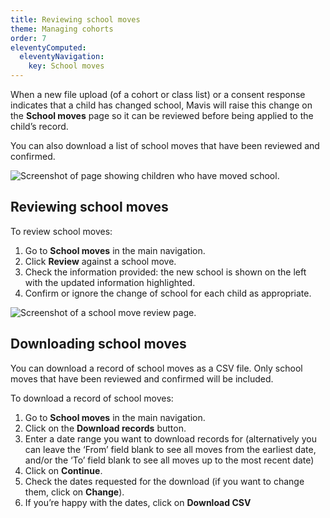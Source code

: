 ```yaml
---
title: Reviewing school moves
theme: Managing cohorts
order: 7
eleventyComputed:
  eleventyNavigation:
    key: School moves
---
```


When a new file upload (of a cohort or class list) or a consent response indicates that a child has changed school, Mavis will raise this change on the **School moves** page so it can be reviewed before being applied to the child’s record.

You can also download a list of school moves that have been reviewed and confirmed.

![Screenshot of page showing children who have moved school.](/assets/images/school-move-list.png 'Mavis shows a list of all the children who have moved school.')

## Reviewing school moves

To review school moves:

1. Go to **School moves** in the main navigation.
2. Click **Review** against a school move.
3. Check the information provided: the new school is shown on the left with the updated information highlighted.
4. Confirm or ignore the change of school for each child as appropriate.

![Screenshot of a school move review page.](/assets/images/school-move-review.png 'Mavis will show you the new school and the updated information for each child.')

## Downloading school moves

You can download a record of school moves as a CSV file. Only school moves that have been reviewed and confirmed will be included.

To download a record of school moves:

1. Go to **School moves** in the main navigation.
2. Click on the **Download records** button.
3. Enter a date range you want to download records for (alternatively you can leave the ‘From’ field blank to see all moves from the earliest date, and/or the ‘To’ field blank to see all moves up to the most recent date)
4. Click on **Continue**.
5. Check the dates requested for the download (if you want to change them, click on **Change**).
6. If you’re happy with the dates, click on **Download CSV**
